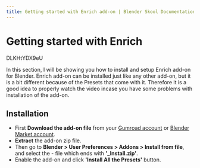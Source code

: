 ```yaml
---
title: Getting started with Enrich add-on | Blender Skool Documentation
---
```


# Getting started with Enrich

<youtube>
	DLKHtYDX9eU
</youtube>

In this section, I will be showing you how to install and setup Enrich add-on for Blender. Enrich add-on can be installed just like any other add-on, but it is a bit different because of the Presets that come with it. Therefore it is a good idea to properly watch the video incase you have some problems with installation of the add-on.


## Installation

- First **Download the add-on file** from your [Gumroad account](https://www.gumroad.com/library) or [Blender Market account](https://blendermarket.com/account).
- **Extract** the add-on zip file.
- Then go to **Blender > User Preferences > Addons > Install from file**, and select the - file which ends with **'_Install.zip'**.
- Enable the add-on and click **'Install All the Presets'** button.